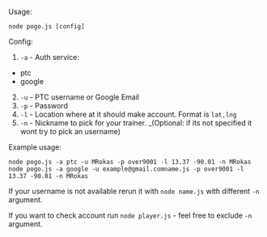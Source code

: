 Usage:

`node pogo.js [config]`

Config:

1. `-a` - Auth service:
  * ptc
  * google
2. `-u` - PTC username or Google Email
3. `-p` - Password
4. `-l` - Location where at it should make account. Format is `lat,lng`
5. `-n` - Nickname to pick for your trainer. _(Optional: if its not specified it wont try to pick an username)

Example usage: 

`node pogo.js -a ptc -u MRokas -p over9001 -l 13.37 -90.01 -n MRokas`
`node pogo.js -a google -u example@gmail.comname.js -p over9001 -l 13.37 -90.01 -n MRokas`

If your username is not available rerun it with `node name.js` with different `-n` argument.

If you want to check account run `node player.js` - feel free to exclude `-n` argument.
